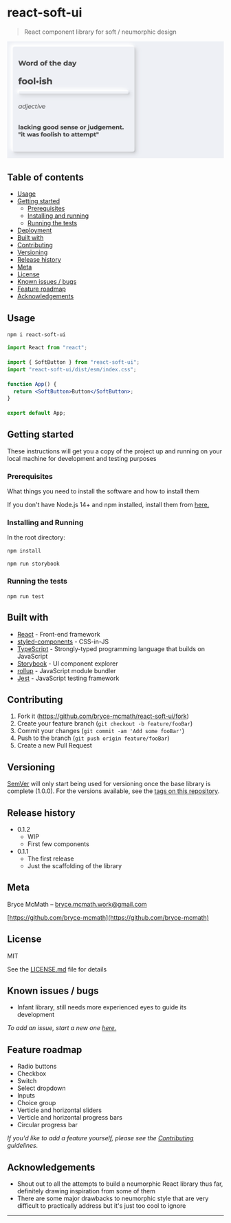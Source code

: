 # react-soft-ui

> React component library for soft / neumorphic design

<!-- Badges -->

<!-- Screenshot -->

![Screenshot](https://github.com/bryce-mcmath/react-soft-ui/blob/main/docs/screenshot.png?raw=true)

## Table of contents

- [Usage](#usage)
- [Getting started](#getting-started)
  - [Prerequisites](#prerequisites)
  - [Installing and running](#installing-and-running)
  - [Running the tests](#running-the-tests)
- [Deployment](#deployment)
- [Built with](#built-with)
- [Contributing](#contributing)
- [Versioning](#versioning)
- [Release history](#release-history)
- [Meta](#meta)
- [License](#license)
- [Known issues / bugs](#known-issues-/-bugs)
- [Feature roadmap](#feature-roadmap)
- [Acknowledgements](#acknowledgements)

## Usage

```
npm i react-soft-ui
```

```jsx
import React from "react";

import { SoftButton } from "react-soft-ui";
import "react-soft-ui/dist/esm/index.css";

function App() {
  return <SoftButton>Button</SoftButton>;
}

export default App;
```

## Getting started

These instructions will get you a copy of the project up and running on your local machine for development and testing purposes

### Prerequisites

What things you need to install the software and how to install them

If you don't have Node.js 14+ and npm installed, install them from [here.](https://nodejs.org/en/)

### Installing and Running

In the root directory:

```
npm install
```

```
npm run storybook
```

### Running the tests

```
npm run test
```

## Built with

- [React](https://reactjs.org/) - Front-end framework
- [styled-components](https://styled-components.com/) - CSS-in-JS
- [TypeScript](https://www.typescriptlang.org/) - Strongly-typed programming language that builds on JavaScript
- [Storybook](https://storybook.js.org/) - UI component explorer
- [rollup](https://rollupjs.org/guide/en/) - JavaScript module bundler
- [Jest](https://jestjs.io/) - JavaScript testing framework

## Contributing

1. Fork it (<https://github.com/bryce-mcmath/react-soft-ui/fork>)
2. Create your feature branch (`git checkout -b feature/fooBar`)
3. Commit your changes (`git commit -am 'Add some fooBar'`)
4. Push to the branch (`git push origin feature/fooBar`)
5. Create a new Pull Request

## Versioning

[SemVer](http://semver.org/) will only start being used for versioning once the base library is complete (1.0.0). For the versions available, see the [tags on this repository](https://github.com/bryce-mcmath/react-soft-ui/tags).

## Release history

- 0.1.2
  - WIP
  - First few components
- 0.1.1
  - The first release
  - Just the scaffolding of the library

## Meta

Bryce McMath – bryce.mcmath.work@gmail.com

[https://github.com/bryce-mcmath](https://github.com/bryce-mcmath)

## License

MIT

See the [LICENSE.md](LICENSE.md) file for details

## Known issues / bugs

- Infant library, still needs more experienced eyes to guide its development

_To add an issue, start a new one [here.](https://github.com/bryce-mcmath/react-soft-ui/issues)_

## Feature roadmap

- Radio buttons
- Checkbox
- Switch
- Select dropdown
- Inputs
- Choice group
- Verticle and horizontal sliders
- Verticle and horizontal progress bars
- Circular progress bar

_If you'd like to add a feature yourself, please see the [Contributing](#contributing) guidelines._

## Acknowledgements

- Shout out to all the attempts to build a neumorphic React library thus far, definitely drawing inspiration from some of them
- There are some major drawbacks to neumorphic style that are very difficult to practically address but it's just too cool to ignore

---
